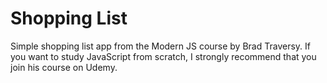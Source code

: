 # Shopping List

Simple shopping list app from the Modern JS course by Brad Traversy.
If you want to study JavaScript from scratch, I strongly recommend that you join his course on Udemy.
